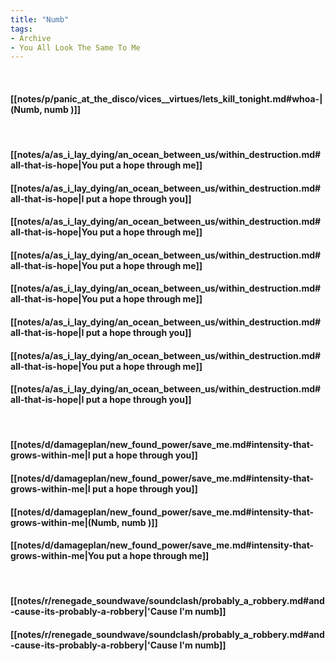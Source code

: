 ```yaml
---
title: "Numb"
tags:
- Archive
- You All Look The Same To Me
---
```

&nbsp;
#### [[notes/p/panic_at_the_disco/vices__virtues/lets_kill_tonight.md#whoa-|(Numb, numb )]]
&nbsp;
#### [[notes/a/as_i_lay_dying/an_ocean_between_us/within_destruction.md#all-that-is-hope|You put a hope through me]]
#### [[notes/a/as_i_lay_dying/an_ocean_between_us/within_destruction.md#all-that-is-hope|I put a hope through you]]
#### [[notes/a/as_i_lay_dying/an_ocean_between_us/within_destruction.md#all-that-is-hope|You put a hope through me]]
#### [[notes/a/as_i_lay_dying/an_ocean_between_us/within_destruction.md#all-that-is-hope|You put a hope through me]]
#### [[notes/a/as_i_lay_dying/an_ocean_between_us/within_destruction.md#all-that-is-hope|You put a hope through me]]
#### [[notes/a/as_i_lay_dying/an_ocean_between_us/within_destruction.md#all-that-is-hope|I put a hope through you]]
#### [[notes/a/as_i_lay_dying/an_ocean_between_us/within_destruction.md#all-that-is-hope|You put a hope through me]]
#### [[notes/a/as_i_lay_dying/an_ocean_between_us/within_destruction.md#all-that-is-hope|I put a hope through you]]
&nbsp;
#### [[notes/d/damageplan/new_found_power/save_me.md#intensity-that-grows-within-me|I put a hope through you]]
#### [[notes/d/damageplan/new_found_power/save_me.md#intensity-that-grows-within-me|I put a hope through you]]
#### [[notes/d/damageplan/new_found_power/save_me.md#intensity-that-grows-within-me|(Numb, numb )]]
#### [[notes/d/damageplan/new_found_power/save_me.md#intensity-that-grows-within-me|You put a hope through me]]
&nbsp;
#### [[notes/r/renegade_soundwave/soundclash/probably_a_robbery.md#and-cause-its-probably-a-robbery|'Cause I'm numb]]
#### [[notes/r/renegade_soundwave/soundclash/probably_a_robbery.md#and-cause-its-probably-a-robbery|'Cause I'm numb]]
